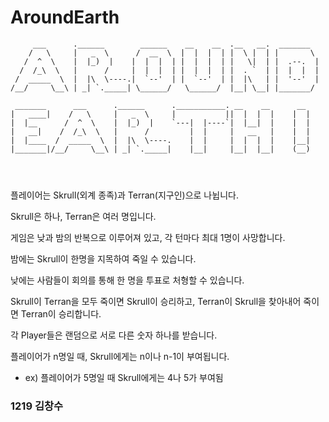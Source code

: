 # AroundEarth

```
     ___      .______        ______    __    __  .__   __.  _______  
    /   \     |   _  \      /  __  \  |  |  |  | |  \ |  | |       \ 
   /  ^  \    |  |_)  |    |  |  |  | |  |  |  | |   \|  | |  .--.  |
  /  /_\  \   |      /     |  |  |  | |  |  |  | |  . `  | |  |  |  |
 /  _____  \  |  |\  \----.|  `--'  | |  `--'  | |  |\   | |  '--'  |
/__/     \__\ | _| `._____| \______/   \______/  |__| \__| |_______/ 
                                                                     
 _______      ___      .______      .___________. __    __      __   
|   ____|    /   \     |   _  \     |           ||  |  |  |    |  |  
|  |__      /  ^  \    |  |_)  |    `---|  |----`|  |__|  |    |  |  
|   __|    /  /_\  \   |      /         |  |     |   __   |    |  |  
|  |____  /  _____  \  |  |\  \----.    |  |     |  |  |  |    |__|  
|_______|/__/     \__\ | _| `._____|    |__|     |__|  |__|    (__)  
                                                                     
                                                                         
                                        
```


플레이어는 Skrull(외계 종족)과 Terran(지구인)으로 나뉩니다.

Skrull은 하나, Terran은 여러 명입니다.

게임은 낮과 밤의 반복으로 이루어져 있고, 각 턴마다 최대 1명이 사망합니다.

밤에는 Skrull이 한명을 지목하여 죽일 수 있습니다.

낮에는 사람들이 회의를 통해 한 명을 투표로 처형할 수 있습니다.

Skrull이 Terran을 모두 죽이면 Skrull이 승리하고, Terran이 Skrull을 찾아내어 죽이면 Terran이 승리합니다.

각 Player들은 랜덤으로 서로 다른 숫자 하나를 받습니다.

플레이어가 n명일 때, Skrull에게는 n이나 n-1이 부여됩니다.
- ex) 플레이어가 5명일 때 Skrull에게는 4나 5가 부여됨


### 1219 김창수
